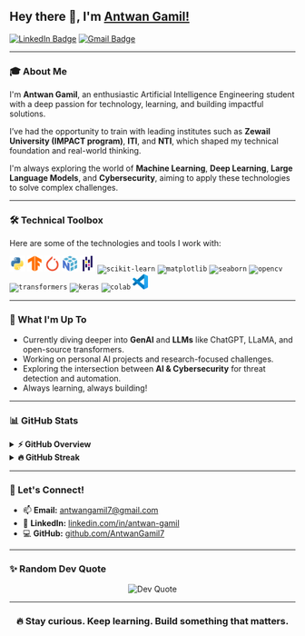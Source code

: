 ## Hey there 👋, I'm [Antwan Gamil!](https://www.linkedin.com/in/antwan-gamil)

[![LinkedIn Badge](https://img.shields.io/badge/LinkedIn-000000?style=flat-square&logo=Linkedin&logoColor=white)](https://www.linkedin.com/in/antwan-gamil)
[![Gmail Badge](https://img.shields.io/badge/Gmail-000000?style=flat-square&logo=Gmail&logoColor=white)](mailto:antwangamil7@gmail.com)

---

### 🎓 About Me

I'm **Antwan Gamil**, an enthusiastic Artificial Intelligence Engineering student with a deep passion for technology, learning, and building impactful solutions.

I’ve had the opportunity to train with leading institutes such as **Zewail University (IMPACT program)**, **ITI**, and **NTI**, which shaped my technical foundation and real-world thinking.

I'm always exploring the world of **Machine Learning**, **Deep Learning**, **Large Language Models**, and **Cybersecurity**, aiming to apply these technologies to solve complex challenges.

---

### 🛠️ Technical Toolbox

Here are some of the technologies and tools I work with:

<code><img height="27" src="https://raw.githubusercontent.com/devicons/devicon/master/icons/python/python-original.svg" alt="python"></code>
<code><img height="27" src="https://raw.githubusercontent.com/devicons/devicon/master/icons/tensorflow/tensorflow-original.svg" alt="tensorflow"></code>
<code><img height="27" src="https://raw.githubusercontent.com/devicons/devicon/master/icons/pytorch/pytorch-original.svg" alt="pytorch"></code>
<code><img height="27" src="https://raw.githubusercontent.com/devicons/devicon/master/icons/numpy/numpy-original.svg" alt="numpy"></code>
<code><img height="27" src="https://raw.githubusercontent.com/devicons/devicon/master/icons/pandas/pandas-original.svg" alt="pandas"></code>
<code><img height="27" src="https://raw.githubusercontent.com/devicons/devicon/master/icons/scikit-learn/scikit-learn-original.svg" alt="scikit-learn"></code>
<code><img height="27" src="https://upload.wikimedia.org/wikipedia/commons/8/84/Matplotlib_icon.svg" alt="matplotlib"></code>
<code><img height="27" src="https://seaborn.pydata.org/_static/logo-wide-lightbg.svg" alt="seaborn"></code>
<code><img height="27" src="https://upload.wikimedia.org/wikipedia/commons/3/3f/OpenCV_Logo_with_text_svg_version.svg" alt="opencv"></code>
<code><img height="27" src="https://raw.githubusercontent.com/huggingface/transformers/main/docs/source/imgs/transformers_logo_name.png" alt="transformers"></code>
<code><img height="27" src="https://upload.wikimedia.org/wikipedia/commons/a/ae/Keras_logo.svg" alt="keras"></code>
<code><img height="27" src="https://upload.wikimedia.org/wikipedia/commons/1/1d/Google_Colaboratory_SVG_Logo.svg" alt="colab"></code>
<code><img height="27" src="https://raw.githubusercontent.com/devicons/devicon/master/icons/vscode/vscode-original.svg" alt="vscode"></code>

---

### 🚀 What I'm Up To

- Currently diving deeper into **GenAI** and **LLMs** like ChatGPT, LLaMA, and open-source transformers.
- Working on personal AI projects and research-focused challenges.
- Exploring the intersection between **AI & Cybersecurity** for threat detection and automation.
- Always learning, always building!

---

### 📊 GitHub Stats

<details>
  <summary><b>⚡ GitHub Overview</b></summary>
  <br />
  <img height="180em" src="https://github-readme-stats.vercel.app/api?username=AntwanGamil7&show_icons=true&hide_border=true&count_private=true&include_all_commits=true&theme=dark" />
  <img height="180em" src="https://github-readme-stats.vercel.app/api/top-langs/?username=AntwanGamil7&layout=compact&langs_count=8&hide_border=true&theme=dark" />
</details>

<details>
  <summary><b>🔥 GitHub Streak</b></summary>
  <br />
  <img height="180em" src="https://github-readme-streak-stats.herokuapp.com/?user=AntwanGamil7&hide_border=true&theme=dark" />
	
	
</details>

---

### 💬 Let's Connect!

- 📫 **Email:** [antwangamil7@gmail.com](mailto:antwangamil7@gmail.com)  
- 💼 **LinkedIn:** [linkedin.com/in/antwan-gamil](https://www.linkedin.com/in/antwan-gamil)  
- 💻 **GitHub:** [github.com/AntwanGamil7](https://github.com/AntwanGamil7)

---

### ✨ Random Dev Quote

<p align="center">
  <img src="https://quotes-github-readme.vercel.app/api?type=horizontal&theme=dark" alt="Dev Quote" />
</p>

---

<div align="center">

### 🔥 Stay curious. Keep learning. Build something that matters.

</div>
